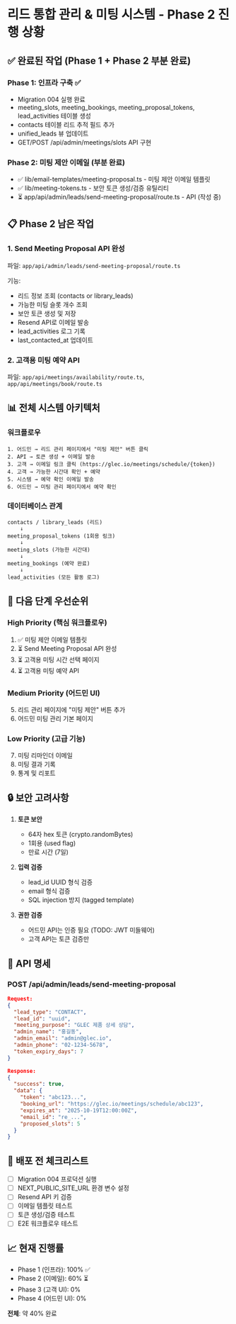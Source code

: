 # 리드 통합 관리 & 미팅 시스템 - Phase 2 진행 상황

## ✅ 완료된 작업 (Phase 1 + Phase 2 부분 완료)

### Phase 1: 인프라 구축 ✅
- Migration 004 실행 완료
- meeting_slots, meeting_bookings, meeting_proposal_tokens, lead_activities 테이블 생성
- contacts 테이블 리드 추적 필드 추가
- unified_leads 뷰 업데이트
- GET/POST /api/admin/meetings/slots API 구현

### Phase 2: 미팅 제안 이메일 (부분 완료)
- ✅ lib/email-templates/meeting-proposal.ts - 미팅 제안 이메일 템플릿
- ✅ lib/meeting-tokens.ts - 보안 토큰 생성/검증 유틸리티
- ⏳ app/api/admin/leads/send-meeting-proposal/route.ts - API (작성 중)

## 📋 Phase 2 남은 작업

### 1. Send Meeting Proposal API 완성
파일: `app/api/admin/leads/send-meeting-proposal/route.ts`

기능:
- 리드 정보 조회 (contacts or library_leads)
- 가능한 미팅 슬롯 개수 조회
- 보안 토큰 생성 및 저장
- Resend API로 이메일 발송
- lead_activities 로그 기록
- last_contacted_at 업데이트

### 2. 고객용 미팅 예약 API
파일: `app/api/meetings/availability/route.ts`, `app/api/meetings/book/route.ts`

## 📊 전체 시스템 아키텍처

### 워크플로우
```
1. 어드민 → 리드 관리 페이지에서 "미팅 제안" 버튼 클릭
2. API → 토큰 생성 + 이메일 발송
3. 고객 → 이메일 링크 클릭 (https://glec.io/meetings/schedule/{token})
4. 고객 → 가능한 시간대 확인 + 예약
5. 시스템 → 예약 확인 이메일 발송
6. 어드민 → 미팅 관리 페이지에서 예약 확인
```

### 데이터베이스 관계
```
contacts / library_leads (리드)
    ↓
meeting_proposal_tokens (1회용 링크)
    ↓
meeting_slots (가능한 시간대)
    ↓
meeting_bookings (예약 완료)
    ↓
lead_activities (모든 활동 로그)
```

## 🎯 다음 단계 우선순위

### High Priority (핵심 워크플로우)
1. ✅ 미팅 제안 이메일 템플릿
2. ⏳ Send Meeting Proposal API 완성
3. ⏳ 고객용 미팅 시간 선택 페이지
4. ⏳ 고객용 미팅 예약 API

### Medium Priority (어드민 UI)
5. 리드 관리 페이지에 "미팅 제안" 버튼 추가
6. 어드민 미팅 관리 기본 페이지

### Low Priority (고급 기능)
7. 미팅 리마인더 이메일
8. 미팅 결과 기록
9. 통계 및 리포트

## 🔒 보안 고려사항

1. **토큰 보안**
   - 64자 hex 토큰 (crypto.randomBytes)
   - 1회용 (used flag)
   - 만료 시간 (7일)

2. **입력 검증**
   - lead_id UUID 형식 검증
   - email 형식 검증
   - SQL injection 방지 (tagged template)

3. **권한 검증**
   - 어드민 API는 인증 필요 (TODO: JWT 미들웨어)
   - 고객 API는 토큰 검증만

## 📝 API 명세

### POST /api/admin/leads/send-meeting-proposal
```json
Request:
{
  "lead_type": "CONTACT",
  "lead_id": "uuid",
  "meeting_purpose": "GLEC 제품 상세 상담",
  "admin_name": "홍길동",
  "admin_email": "admin@glec.io",
  "admin_phone": "02-1234-5678",
  "token_expiry_days": 7
}

Response:
{
  "success": true,
  "data": {
    "token": "abc123...",
    "booking_url": "https://glec.io/meetings/schedule/abc123",
    "expires_at": "2025-10-19T12:00:00Z",
    "email_id": "re_...",
    "proposed_slots": 5
  }
}
```

## 🚀 배포 전 체크리스트

- [ ] Migration 004 프로덕션 실행
- [ ] NEXT_PUBLIC_SITE_URL 환경 변수 설정
- [ ] Resend API 키 검증
- [ ] 이메일 템플릿 테스트
- [ ] 토큰 생성/검증 테스트
- [ ] E2E 워크플로우 테스트

## 📈 현재 진행률

- Phase 1 (인프라): 100% ✅
- Phase 2 (이메일): 60% ⏳
- Phase 3 (고객 UI): 0%
- Phase 4 (어드민 UI): 0%

**전체**: 약 40% 완료
